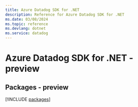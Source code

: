 ```yaml
---
title: Azure Datadog SDK for .NET
description: Reference for Azure Datadog SDK for .NET
ms.date: 03/08/2024
ms.topic: reference
ms.devlang: dotnet
ms.service: datadog
---
```

# Azure Datadog SDK for .NET - preview
## Packages - preview
[!INCLUDE [packages](datadog-index.md)]